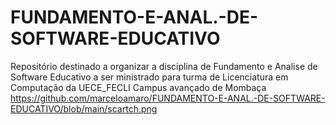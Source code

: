 # FUNDAMENTO-E-ANAL.-DE-SOFTWARE-EDUCATIVO
Repositório destinado a organizar a disciplina de Fundamento e Analise de Software Educativo a ser ministrado para turma de Licenciatura em Computação da UECE_FECLI Campus avançado de Mombaça
https://github.com/marceloamaro/FUNDAMENTO-E-ANAL.-DE-SOFTWARE-EDUCATIVO/blob/main/scartch.png
